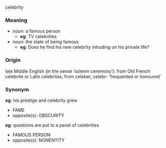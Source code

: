 celebrity
### Meaning
+ _noun_: a famous person
	+ __eg__: TV celebrities
+ _noun_: the state of being famous
	+ __eg__:  Does he find his new celebrity intruding on his private life?

### Origin

late Middle English (in the sense ‘solemn ceremony’): from Old French celebrite or Latin celebritas, from celeber, celebr- ‘frequented or honoured’

### Synonym

__eg__: his prestige and celebrity grew

+ FAME
+ opposite(s): OBSCURITY

__eg__: questions are put to a panel of celebrities

+ FAMOUS PERSON
+ opposite(s): NONENTITY

